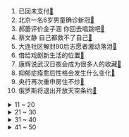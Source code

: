 1. 已回未支付[:link:](https://s.weibo.com/weibo?q=%23已回未支付%23&Refer=top)
2. 北京一名6岁男童确诊新冠[:link:](https://s.weibo.com/weibo?q=%23北京一名6岁男童确诊新冠%23&Refer=top)
3. 郝蕾评价金子涵 你回去唱跳吧[:link:](https://s.weibo.com/weibo?q=%23郝蕾评价金子涵%20你回去唱跳吧%23&Refer=top)
4. 蔡文静 自己都救不了自己[:link:](https://s.weibo.com/weibo?q=%23蔡文静%20自己都救不了自己%23&Refer=top)
5. 大连社区解封90后志愿者激动落泪[:link:](https://s.weibo.com/weibo?q=%23大连社区解封90后志愿者激动落泪%23&Refer=top)
6. 借给戏剧新生活的位置[:link:](https://s.weibo.com/weibo?q=%23借给戏剧新生活的位置%23&Refer=top)
7. 康辉说武汉日夜会成为很多人的收藏[:link:](https://s.weibo.com/weibo?q=%23康辉说武汉日夜会成为很多人的收藏%23&Refer=top)
8. 抑郁症痊愈后性格会发生什么变化[:link:](https://s.weibo.com/weibo?q=%23抑郁症痊愈后性格会发生什么变化%23&Refer=top)
9. 央行再次重申房住不炒[:link:](https://s.weibo.com/weibo?q=%23央行再次重申房住不炒%23&Refer=top)
10. 俄罗斯将退出开放天空条约[:link:](https://s.weibo.com/weibo?q=%23俄罗斯将退出开放天空条约%23&Refer=top)
<details>
<summary>11 ~ 20</summary>

11. 漳州通报婴儿霜大头娃娃事件[:link:](https://s.weibo.com/weibo?q=%23漳州通报婴儿霜大头娃娃事件%23&Refer=top)
12. 章子怡说马嘉祺好的可怕[:link:](https://s.weibo.com/weibo?q=%23章子怡说马嘉祺好的可怕%23&Refer=top)
13. 疫苗瓶全球告急[:link:](https://s.weibo.com/weibo?q=%23疫苗瓶全球告急%23&Refer=top)
14. 杜淳说到哪都被叫蛋饺肉丝[:link:](https://s.weibo.com/weibo?q=%23杜淳说到哪都被叫蛋饺肉丝%23&Refer=top)
15. 寻11日D2502次车上密接者同乘人员[:link:](https://s.weibo.com/weibo?q=%23寻11日D2502次车上密接者同乘人员%23&Refer=top)
16. 美国单日新增新冠确诊超19万例[:link:](https://s.weibo.com/weibo?q=%23美国单日新增新冠确诊超19万例%23&Refer=top)
17. 韩安冉 兜儿[:link:](https://s.weibo.com/weibo?q=%23韩安冉%20兜儿%23&Refer=top)
18. 不适合当老板的姓氏[:link:](https://s.weibo.com/weibo?q=%23不适合当老板的姓氏%23&Refer=top)
19. 13点起床是性价比最高的[:link:](https://s.weibo.com/weibo?q=%2313点起床是性价比最高的%23&Refer=top)
20. 曹骏清宫装[:link:](https://s.weibo.com/weibo?q=%23曹骏清宫装%23&Refer=top)
</details>
<details>
<summary>21 ~ 30</summary>

21. 凡尔赛车厘子蛋挞[:link:](https://s.weibo.com/weibo?q=%23凡尔赛车厘子蛋挞%23&Refer=top)
22. 周震南创4路透[:link:](https://s.weibo.com/weibo?q=%23周震南创4路透%23&Refer=top)
23. 张艺凡 我就是英子[:link:](https://s.weibo.com/weibo?q=%23张艺凡%20我就是英子%23&Refer=top)
24. 秦岚刘以豪雪中倒放吻[:link:](https://s.weibo.com/weibo?q=%23秦岚刘以豪雪中倒放吻%23&Refer=top)
25. 热依扎演技[:link:](https://s.weibo.com/weibo?q=%23热依扎演技%23&Refer=top)
26. 快乐减肥减脂汤[:link:](https://s.weibo.com/weibo?q=%23快乐减肥减脂汤%23&Refer=top)
27. 李易峰 我不要面子的吗[:link:](https://s.weibo.com/weibo?q=%23李易峰%20我不要面子的吗%23&Refer=top)
28. 哈登篮网首秀[:link:](https://s.weibo.com/weibo?q=%23哈登篮网首秀%23&Refer=top)
29. 辽宁4杀广州[:link:](https://s.weibo.com/weibo?q=%23辽宁4杀广州%23&Refer=top)
30. 鼓励企业发放留岗红包过年礼包[:link:](https://s.weibo.com/weibo?q=%23鼓励企业发放留岗红包过年礼包%23&Refer=top)
</details>
<details>
<summary>31 ~ 40</summary>

31. 金子涵感谢刘天池[:link:](https://s.weibo.com/weibo?q=%23金子涵感谢刘天池%23&Refer=top)
32. 巧合可以有多巧[:link:](https://s.weibo.com/weibo?q=%23巧合可以有多巧%23&Refer=top)
33. 下班后的工作消息要不要回[:link:](https://s.weibo.com/weibo?q=%23下班后的工作消息要不要回%23&Refer=top)
34. 男生只要超过一米八[:link:](https://s.weibo.com/weibo?q=%23男生只要超过一米八%23&Refer=top)
35. 武契奇寒风中迎接中国新冠疫苗[:link:](https://s.weibo.com/weibo?q=%23武契奇寒风中迎接中国新冠疫苗%23&Refer=top)
36. 哲仁王后[:link:](https://s.weibo.com/weibo?q=%23哲仁王后%23&Refer=top)
37. 檀健次数数把自己数丢了[:link:](https://s.weibo.com/weibo?q=%23檀健次数数把自己数丢了%23&Refer=top)
38. 上阳赋[:link:](https://s.weibo.com/weibo?q=%23上阳赋%23&Refer=top)
39. 原来鬼屋也有气氛组[:link:](https://s.weibo.com/weibo?q=%23原来鬼屋也有气氛组%23&Refer=top)
40. 揭秘明清古宅跨省倒卖产业链[:link:](https://s.weibo.com/weibo?q=%23揭秘明清古宅跨省倒卖产业链%23&Refer=top)
</details>
<details>
<summary>41 ~ 50</summary>

41. 央视主播谈疫情应急处置[:link:](https://s.weibo.com/weibo?q=%23央视主播谈疫情应急处置%23&Refer=top)
42. 河北新增72例本土确诊[:link:](https://s.weibo.com/weibo?q=%23河北新增72例本土确诊%23&Refer=top)
43. 迪士尼拍照攻略[:link:](https://s.weibo.com/weibo?q=%23迪士尼拍照攻略%23&Refer=top)
44. 31省区市新增109例确诊[:link:](https://s.weibo.com/weibo?q=%2331省区市新增109例确诊%23&Refer=top)
45. 31省区市现有确诊1205例[:link:](https://s.weibo.com/weibo?q=%2331省区市现有确诊1205例%23&Refer=top)
46. 哈登鼓励杜兰特[:link:](https://s.weibo.com/weibo?q=%23哈登鼓励杜兰特%23&Refer=top)
47. 火箭不敌马刺[:link:](https://s.weibo.com/weibo?q=%23火箭不敌马刺%23&Refer=top)
48. 吉林省公主岭市8小区调整为中风险[:link:](https://s.weibo.com/weibo?q=%23吉林省公主岭市8小区调整为中风险%23&Refer=top)
49. 杨鸣得意微笑[:link:](https://s.weibo.com/weibo?q=%23杨鸣得意微笑%23&Refer=top)
50. 活死人郑州巡演[:link:](https://s.weibo.com/weibo?q=%23活死人郑州巡演%23&Refer=top)
</details>